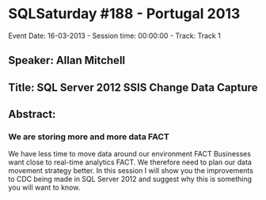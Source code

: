 # SQLSaturday #188 - Portugal 2013
Event Date: 16-03-2013 - Session time: 00:00:00 - Track: Track 1
## Speaker: Allan Mitchell
## Title: SQL Server 2012 SSIS Change Data Capture
## Abstract:
### We are storing more and more data FACT  
We have less time to move data around our environment FACT 
Businesses want close to real-time analytics FACT. 
We therefore need to plan our data movement strategy better.  In this session I will show you the improvements to CDC being made in SQL Server 2012 and suggest why this is something you will want to know.
